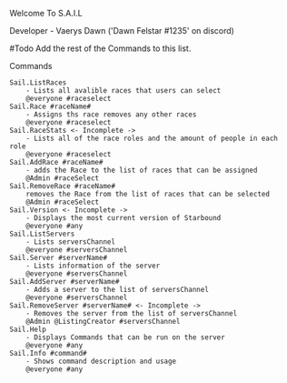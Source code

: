 Welcome To S.A.I.L

Developer - Vaerys Dawn ('Dawn Felstar #1235' on discord)


#Todo Add the rest of the Commands to this list.

Commands

	Sail.ListRaces
		- Lists all avalible races that users can select
		@everyone #raceselect
	Sail.Race #raceName#
		- Assigns ths race removes any other races
		@everyone #raceselect
	Sail.RaceStats <- Incomplete ->
		- Lists all of the race roles and the amount of people in each role
		@everyone #raceselect
	Sail.AddRace #raceName#
		- adds the Race to the list of races that can be assigned
		@Admin #raceSelect
	Sail.RemoveRace #raceName#
		removes the Race from the list of races that can be selected
		@Admin #raceSelect
	Sail.Version <- Incomplete ->
		- Displays the most current version of Starbound
		@everyone #any
	Sail.ListServers
		- Lists serversChannel
		@everyone #serversChannel
	Sail.Server #serverName#
		- Lists information of the server
		@everyone #serversChannel
	Sail.AddServer #serverName#
		- Adds a server to the list of serversChannel
		@everyone #serversChannel
	Sail.RemoveServer #serverName# <- Incomplete ->
		- Removes the server from the list of serversChannel
		@Admin @ListingCreator #serversChannel
	Sail.Help
		- Displays Commands that can be run on the server
		@everyone #any
	Sail.Info #command#
		- Shows command description and usage
		@everyone #any
	

	
		
		